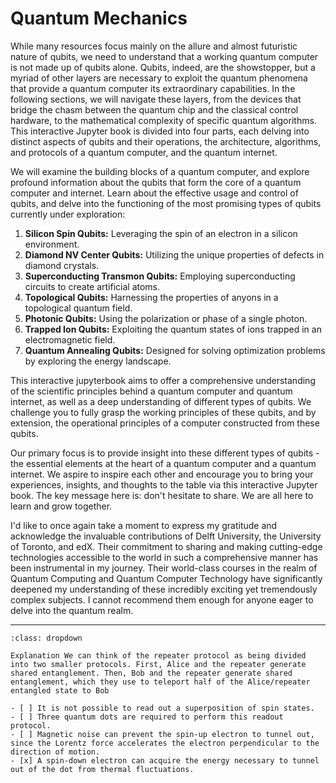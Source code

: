 # Quantum Mechanics

While many resources focus mainly on the allure and almost futuristic nature of qubits, we need to understand that a working quantum computer is not made up of qubits alone. Qubits, indeed, are the showstopper, but a myriad of other layers are necessary to exploit the quantum phenomena that provide a quantum computer its extraordinary capabilities. In the following sections, we will navigate these layers, from the devices that bridge the chasm between the quantum chip and the classical control hardware, to the mathematical complexity of specific quantum algorithms. This interactive Jupyter book is divided into four parts, each delving into distinct aspects of qubits and their operations, the architecture, algorithms, and protocols of a quantum computer, and the quantum internet.

We will examine the building blocks of a quantum computer, and explore profound information about the qubits that form the core of a quantum computer and internet. Learn about the effective usage and control of qubits, and delve into the functioning of the most promising types of qubits currently under exploration:

1. **Silicon Spin Qubits:** Leveraging the spin of an electron in a silicon environment.
2. **Diamond NV Center Qubits:** Utilizing the unique properties of defects in diamond crystals.
3. **Superconducting Transmon Qubits:** Employing superconducting circuits to create artificial atoms.
4. **Topological Qubits:** Harnessing the properties of anyons in a topological quantum field.
5. **Photonic Qubits:** Using the polarization or phase of a single photon.
6. **Trapped Ion Qubits:** Exploiting the quantum states of ions trapped in an electromagnetic field.
7. **Quantum Annealing Qubits:** Designed for solving optimization problems by exploring the energy landscape.

This interactive jupyterbook aims to offer a comprehensive understanding of the scientific principles behind a quantum computer and quantum internet, as well as a deep understanding of different types of qubits. We challenge you to fully grasp the working principles of these qubits, and by extension, the operational principles of a computer constructed from these qubits.

Our primary focus is to provide insight into these different types of qubits - the essential elements at the heart of a quantum computer and a quantum internet. We aspire to inspire each other and encourage you to bring your experiences, insights, and thoughts to the table via this interactive Jupyter book. The key message here is: don't hesitate to share. We are all here to learn and grow together.

I'd like to once again take a moment to express my gratitude and acknowledge the invaluable contributions of Delft University, the University of Toronto, and edX. Their commitment to sharing and making cutting-edge technologies accessible to the world in such a comprehensive manner has been instrumental in my journey. Their world-class courses in the realm of Quantum Computing and Quantum Computer Technology have significantly deepened my understanding of these incredibly exciting yet tremendously complex subjects. I cannot recommend them enough for anyone eager to delve into the quantum realm.

---

```{admonition} Test Explanation
:class: dropdown

Explanation We can think of the repeater protocol as being divided into two smaller protocols. First, Alice and the repeater generate shared entanglement. Then, Bob and the repeater generate shared entanglement, which they use to teleport half of the Alice/repeater entangled state to Bob

- [ ] It is not possible to read out a superposition of spin states.
- [ ] Three quantum dots are required to perform this readout protocol.
- [ ] Magnetic noise can prevent the spin-up electron to tunnel out, since the Lorentz force accelerates the electron perpendicular to the direction of motion.
- [x] A spin-down electron can acquire the energy necessary to tunnel out of the dot from thermal fluctuations.
```

